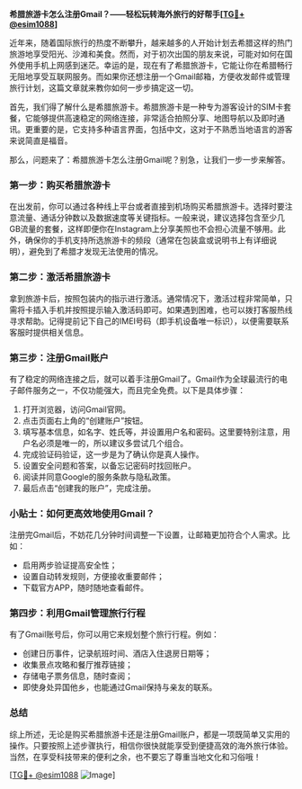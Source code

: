 **希腊旅游卡怎么注册Gmail？——轻松玩转海外旅行的好帮手[[TG💪+ @esim1088](https://t.me/s/esim1088)]**

近年来，随着国际旅行的热度不断攀升，越来越多的人开始计划去希腊这样的热门旅游地享受阳光、沙滩和美食。然而，对于初次出国的朋友来说，可能对如何在国外使用手机上网感到迷茫。幸运的是，现在有了希腊旅游卡，它能让你在希腊畅行无阻地享受互联网服务。而如果你还想注册一个Gmail邮箱，方便收发邮件或管理旅行计划，这篇文章就来教你如何一步步搞定这一切。

首先，我们得了解什么是希腊旅游卡。希腊旅游卡是一种专为游客设计的SIM卡套餐，它能够提供高速稳定的网络连接，非常适合拍照分享、地图导航以及即时通讯。更重要的是，它支持多种语言界面，包括中文，这对于不熟悉当地语言的游客来说简直是福音。

那么，问题来了：希腊旅游卡怎么注册Gmail呢？别急，让我们一步一步来解答。

### 第一步：购买希腊旅游卡

在出发前，你可以通过各种线上平台或者直接到机场购买希腊旅游卡。选择时要注意流量、通话分钟数以及数据速度等关键指标。一般来说，建议选择包含至少几GB流量的套餐，这样即便你在Instagram上分享美照也不会担心流量不够用。此外，确保你的手机支持所选旅游卡的频段（通常在包装盒或说明书上有详细说明），避免到了希腊才发现无法使用的情况。

### 第二步：激活希腊旅游卡

拿到旅游卡后，按照包装内的指示进行激活。通常情况下，激活过程非常简单，只需将卡插入手机并按照提示输入激活码即可。如果遇到困难，也可以拨打客服热线寻求帮助。记得提前记下自己的IMEI号码（即手机设备唯一标识），以便需要联系客服时提供相关信息。

### 第三步：注册Gmail账户

有了稳定的网络连接之后，就可以着手注册Gmail了。Gmail作为全球最流行的电子邮件服务之一，不仅功能强大，而且完全免费。以下是具体步骤：

1. 打开浏览器，访问Gmail官网。
2. 点击页面右上角的“创建账户”按钮。
3. 填写基本信息，如名字、姓氏等，并设置用户名和密码。这里要特别注意，用户名必须是唯一的，所以建议多尝试几个组合。
4. 完成验证码验证，这一步是为了确认你是真人操作。
5. 设置安全问题和答案，以备忘记密码时找回账户。
6. 阅读并同意Google的服务条款与隐私政策。
7. 最后点击“创建我的账户”，完成注册。

### 小贴士：如何更高效地使用Gmail？

注册完Gmail后，不妨花几分钟时间调整一下设置，让邮箱更加符合个人需求。比如：
- 启用两步验证提高安全性；
- 设置自动转发规则，方便接收重要邮件；
- 下载官方APP，随时随地查看邮件。

### 第四步：利用Gmail管理旅行行程

有了Gmail账号后，你可以用它来规划整个旅行行程。例如：
- 创建日历事件，记录航班时间、酒店入住退房日期等；
- 收集景点攻略和餐厅推荐链接；
- 存储电子票务信息，随时查阅；
- 即使身处异国他乡，也能通过Gmail保持与亲友的联系。

### 总结

综上所述，无论是购买希腊旅游卡还是注册Gmail账户，都是一项既简单又实用的操作。只要按照上述步骤执行，相信你很快就能享受到便捷高效的海外旅行体验。当然，在享受科技带来的便利之余，也不要忘了尊重当地文化和习俗哦！

[[TG💪+ @esim1088](https://t.me/s/esim1088) ![Image](https://i.postimg.cc/4NQfJmqS/Snipaste-2025-05-13-00-14-12.png)]